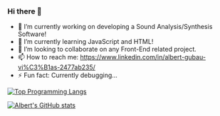 ### Hi there 👋

- 🔭 I’m currently working on developing a Sound Analysis/Synthesis Software!
- 🌱 I’m currently learning JavaScript and HTML!
- 👯 I’m looking to collaborate on any Front-End related project.
- 📫 How to reach me: https://www.linkedin.com/in/albert-gubau-vi%C3%B1as-2477ab235/
- ⚡ Fun fact: Currently debugging...

<!--
**albertgubau/albertgubau** is a ✨ _special_ ✨ repository because its `README.md` (this file) appears on your GitHub profile.
-->

[![Top Programming Langs](https://github-readme-stats-git-masterrstaa-rickstaa.vercel.app/api/top-langs/?username=albertgubau&theme=radical)](https://github-readme-stats-git-masterrstaa-rickstaa.vercel.app/api)

[![Albert's GitHub stats](https://github-readme-stats-git-masterrstaa-rickstaa.vercel.app/api?username=albertgubau&theme=radical)](https://github-readme-stats-git-masterrstaa-rickstaa.vercel.app/api)


